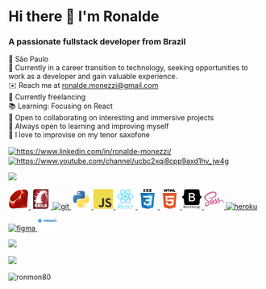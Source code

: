 <h1> Hi there 👋 I'm Ronalde </h1>
<h3> A passionate fullstack developer from Brazil </h3>

📍 São Paulo<br>
💼 Currently in a career transition to technology, seeking opportunities to work as a developer and gain valuable experience.<br>
✉️ Reach me at ronalde.monezzi@gmail.com<br>
🚀 Currently freelancing<br>📚 Learning: Focusing on React<br>
🤝 Open to collaborating on interesting and immersive projects<br>
🧠 Always open to learning and improving myself<br>
🎷 I love to improvise on my tenor saxofone<br>

<p>
<a href="https://linkedin.com/in/https://www.linkedin.com/in/ronalde-monezzi/" target="blank"><img align="center" src="https://raw.githubusercontent.com/rahuldkjain/github-profile-readme-generator/master/src/images/icons/Social/linked-in-alt.svg" alt="https://www.linkedin.com/in/ronalde-monezzi/" height="30" width="40" /></a>
<a href="https://www.youtube.com/c/https://www.youtube.com/channel/ucbc2xqi8cpp9axd1hv_jw4g" target="blank"><img align="center" src="https://raw.githubusercontent.com/rahuldkjain/github-profile-readme-generator/master/src/images/icons/Social/youtube.svg" alt="https://www.youtube.com/channel/ucbc2xqi8cpp9axd1hv_jw4g" height="30" width="40" /></a>
</p>

![](https://github-readme-stats.vercel.app/api?username=ronmon80&theme=dracula&hide_border=true&include_all_commits=false&count_private=false)


<p > 
  <a href="https://www.ruby-lang.org/en/" target="_blank" rel="noreferrer"> <img src="https://raw.githubusercontent.com/devicons/devicon/master/icons/ruby/ruby-original.svg" alt="ruby" width="40" height="40"/> </a> 
  <a href="https://rubyonrails.org" target="_blank" rel="noreferrer"> <img src="https://raw.githubusercontent.com/devicons/devicon/master/icons/rails/rails-original-wordmark.svg" alt="rails" width="40" height="40"/> </a> 
  <a href="https://git-scm.com/" target="_blank" rel="noreferrer"> <img src="https://www.vectorlogo.zone/logos/git-scm/git-scm-icon.svg" alt="git" width="40" height="40"/> </a> 
  <a href="https://www.python.org" target="_blank" rel="noreferrer"> <img src="https://raw.githubusercontent.com/devicons/devicon/master/icons/python/python-original.svg" alt="python" width="40" height="40"/> </a> 
  <a href="https://developer.mozilla.org/en-US/docs/Web/JavaScript" target="_blank" rel="noreferrer"> <img src="https://raw.githubusercontent.com/devicons/devicon/master/icons/javascript/javascript-original.svg" alt="javascript" width="40" height="40"/> </a> 
  <a href="https://reactjs.org/" target="_blank" rel="noreferrer"> <img src="https://raw.githubusercontent.com/devicons/devicon/master/icons/react/react-original-wordmark.svg" alt="react" width="40" height="40"/> </a> 
  <a href="https://www.w3schools.com/css/" target="_blank" rel="noreferrer"> <img src="https://raw.githubusercontent.com/devicons/devicon/master/icons/css3/css3-original-wordmark.svg" alt="css3" width="40" height="40"/> </a> 
  <a href="https://www.w3.org/html/" target="_blank" rel="noreferrer"> <img src="https://raw.githubusercontent.com/devicons/devicon/master/icons/html5/html5-original-wordmark.svg" alt="html5" width="40" height="40"/> </a>
  <a href="https://getbootstrap.com" target="_blank" rel="noreferrer"> <img src="https://raw.githubusercontent.com/devicons/devicon/master/icons/bootstrap/bootstrap-plain-wordmark.svg" alt="bootstrap" width="40" height="40"/> </a> 
  <a href="https://sass-lang.com" target="_blank" rel="noreferrer"> <img src="https://raw.githubusercontent.com/devicons/devicon/master/icons/sass/sass-original.svg" alt="sass" width="40" height="40"/> </a> 
  <a href="https://heroku.com" target="_blank" rel="noreferrer"> <img src="https://www.vectorlogo.zone/logos/heroku/heroku-icon.svg" alt="heroku" width="40" height="40"/> </a>  
  <a href="https://www.figma.com/" target="_blank" rel="noreferrer"> <img src="https://www.vectorlogo.zone/logos/figma/figma-icon.svg" alt="figma" width="40" height="40"/> </a> 
  <a href="https://webpack.js.org" target="_blank" rel="noreferrer"> <img src="https://raw.githubusercontent.com/devicons/devicon/d00d0969292a6569d45b06d3f350f463a0107b0d/icons/webpack/webpack-original-wordmark.svg" alt="webpack" width="40" height="40"/> </a> 
</p>

![](https://github-readme-stats.vercel.app/api/top-langs/?username=ronmon80&theme=dracula&hide_border=true&include_all_commits=false&count_private=false&layout=compact)

[![](https://visitcount.itsvg.in/api?id=ronmon80&icon=9&color=3)](https://visitcount.itsvg.in)
<p> <img src="https://komarev.com/ghpvc/?username=ronmon80&label=Profile%20views&color=0e75b6&style=flat" alt="ronmon80" /> </p>

<!-- Proudly created with GPRM ( https://gprm.itsvg.in ) -->
